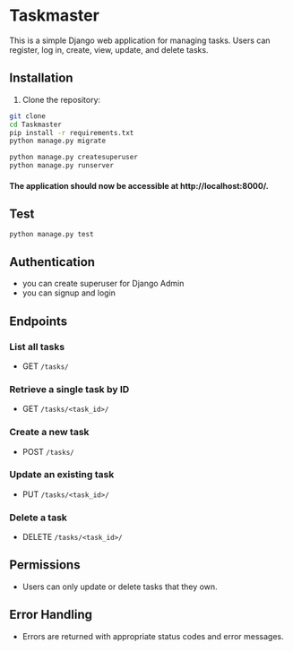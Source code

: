 # Taskmaster



This is a simple Django web application for managing tasks. Users can register, log in, create, view, update, and delete tasks.

## Installation

1. Clone the repository:

```bash
git clone 
cd Taskmaster
pip install -r requirements.txt
python manage.py migrate

python manage.py createsuperuser
python manage.py runserver
```

#### The application should now be accessible at http://localhost:8000/.

## Test
```python manage.py test```


## Authentication
- you can create superuser for Django Admin
- you can signup and login 

## Endpoints

### List all tasks
- GET `/tasks/`

### Retrieve a single task by ID
- GET `/tasks/<task_id>/`

### Create a new task
- POST `/tasks/`

### Update an existing task
- PUT `/tasks/<task_id>/`

### Delete a task
- DELETE `/tasks/<task_id>/`

## Permissions
- Users can only update or delete tasks that they own.

## Error Handling
- Errors are returned with appropriate status codes and error messages.
